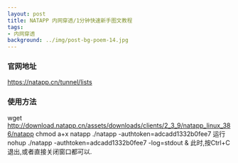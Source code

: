 ```yaml
---
layout: post
title: NATAPP 内网穿透/1分钟快速新手图文教程
tags:
- 内网穿透
background: ../img/post-bg-poem-14.jpg
---
```


### 官网地址
https://natapp.cn/tunnel/lists

### 使用方法
wget http://download.natapp.cn/assets/downloads/clients/2_3_9/natapp_linux_386/natapp
chmod a+x natapp
./natapp -authtoken=adcadd1332b0fee7
运行
nohup ./natapp -authtoken=adcadd1332b0fee7 -log=stdout &
此时,按Ctrl+C 退出,或者直接关闭窗口都可以.
